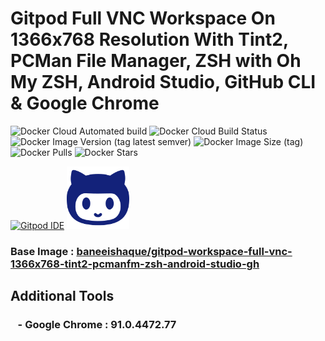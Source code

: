 # Gitpod Full VNC Workspace On 1366x768 Resolution With Tint2, PCMan File Manager, ZSH with Oh My ZSH, Android Studio, GitHub CLI & Google Chrome

![Docker Cloud Automated build](https://img.shields.io/docker/cloud/automated/baneeishaque/gitpod-workspace-full-vnc-1366x768-tint2-pcmanfm-zsh-android-studio-gh-chrome)
![Docker Cloud Build Status](https://img.shields.io/docker/cloud/build/baneeishaque/gitpod-workspace-full-vnc-1366x768-tint2-pcmanfm-zsh-android-studio-gh-chrome)
![Docker Image Version (tag latest semver)](https://img.shields.io/docker/v/baneeishaque/gitpod-workspace-full-vnc-1366x768-tint2-pcmanfm-zsh-android-studio-gh-chrome/latest)
![Docker Image Size (tag)](https://img.shields.io/docker/image-size/baneeishaque/gitpod-workspace-full-vnc-1366x768-tint2-pcmanfm-zsh-android-studio-gh-chrome/latest)
![Docker Pulls](https://img.shields.io/docker/pulls/baneeishaque/gitpod-workspace-full-vnc-1366x768-tint2-pcmanfm-zsh-android-studio-gh-chrome)
![Docker Stars](https://img.shields.io/docker/stars/baneeishaque/gitpod-workspace-full-vnc-1366x768-tint2-pcmanfm-zsh-android-studio-gh-chrome)

<a href="https://gitpod.io/#https://github.com/Baneeishaque/gitpod-workspace-full-vnc-1366x768-tint2-pcmanfm-zsh-android-studio-gh-chrome"><img src="https://icons-for-free.com/iconfiles/png/512/gitpod-1324440164066425542.png" alt="Gitpod IDE" width="100" height="100"></a>
<a href="https://github1s.com/Baneeishaque/gitpod-workspace-full-vnc-1366x768-tint2-pcmanfm-zsh-android-studio-gh-chrome"><img src="https://raw.githubusercontent.com/conwnet/github1s/master/resources/images/logo.svg" alt="Github1s Editor" width="100" height="100"></a>

### Base Image : [baneeishaque/gitpod-workspace-full-vnc-1366x768-tint2-pcmanfm-zsh-android-studio-gh](https://hub.docker.com/repository/docker/baneeishaque/gitpod-workspace-full-vnc-1366x768-tint2-pcmanfm-zsh-android-studio-gh)  

## Additional Tools
### &nbsp;&nbsp; - Google Chrome : 91.0.4472.77

[//]: # "[![Gitpod ready-to-code](https://img.shields.io/badge/Gitpod-ready--to--code-blue?logo=gitpod)](https://gitpod.io/#https://github.com/Baneeishaque/gitpod-workspace-full-vnc-1366x768-tint2-pcmanfm-zsh-android-studio-gh-chrome)"
